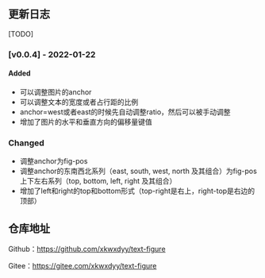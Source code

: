 ## 更新日志

[TODO]

### [v0.0.4] - 2022-01-22

#### Added

- 可以调整图片的anchor
- 可以调整文本的宽度或者占行距的比例
- anchor=west或者east的时候先自动调整ratio，然后可以被手动调整
- 增加了图片的水平和垂直方向的偏移量键值

### Changed

- 调整anchor为fig-pos
- 调整anchor的东南西北系列（east, south, west, north 及其组合）为fig-pos上下左右系列（top, bottom, left, right 及其组合）
- 增加了left和right的top和bottom形式（top-right是右上，right-top是右边的顶部）

## 仓库地址

Github：https://github.com/xkwxdyy/text-figure

Gitee：https://gitee.com/xkwxdyy/text-figure

